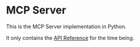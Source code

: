 # MCP Server

This is the MCP Server implementation in Python.

It only contains the [API Reference](api.md) for the time being.
